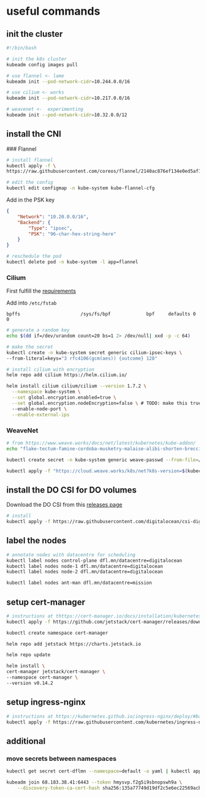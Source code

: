 # useful commands

## init the cluster

```sh
#!/bin/bash

# init the k8s cluster
kubeadm config images pull

# use flannel <- lame
kubeadm init --pod-network-cidr=10.244.0.0/16

# use cilium <- works
kubeadm init --pod-network-cidr=10.217.0.0/16

# weavenet <-  experimenting
kubeadm init --pod-network-cidr=10.32.0.0/12
```

## install the CNI

### Flannel

```sh
# install flannel
kubectl apply -f \
https://raw.githubusercontent.com/coreos/flannel/2140ac876ef134e0ed5af15c65e414cf26827915/Documentation/kube-flannel.yml

# edit the config
kubectl edit configmap -n kube-system kube-flannel-cfg
```

Add in the PSK key

```json
{
    "Network": "10.20.0.0/16",
    "Backend": {
        "Type": "ipsec",
        "PSK": "96-char-hex-string-here"
    }
}
```

```sh
# reschedule the pod
kubectl delete pod -n kube-system -l app=flannel
```

### Cilium

First fulfill the [requirements](https://docs.cilium.io/en/stable/kubernetes/requirements/)

Add into `/etc/fstab`

`bpffs                      /sys/fs/bpf             bpf     defaults 0 0`

```sh
# generate a random key
echo $(dd if=/dev/urandom count=20 bs=1 2> /dev/null| xxd -p -c 64)

# make the secret
kubectl create -n kube-system secret generic cilium-ipsec-keys \
--from-literal=keys="3 rfc4106(gcm(aes)) {outcome} 128"

# install cilium with encryption
helm repo add cilium https://helm.cilium.io/

helm install cilium cilium/cilium --version 1.7.2 \
  --namespace kube-system \
  --set global.encryption.enabled=true \
  --set global.encryption.nodeEncryption=false \ # TODO: make this true
  --enable-node-port \
  --enable-external-ips
```

### WeaveNet

```sh
# from https://www.weave.works/docs/net/latest/kubernetes/kube-addon/
echo "flake-tectum-famine-cordoba-musketry-malaise-alibi-shorten-breccia-debility" > /var/lib/weave/weave-passwd

kubectl create secret -n kube-system generic weave-passwd --from-file=/var/lib/weave/weave-passwd

kubectl apply -f "https://cloud.weave.works/k8s/net?k8s-version=$(kubectl version | base64 | tr -d '\n')&password-secret=weave-passwd"
```

## install the DO CSI for DO volumes

Download the DO CSI from this [releases page](https://github.com/digitalocean/csi-digitalocean/tree/master/deploy/kubernetes/releases)

```sh
# install
kubectl apply -f https://raw.githubusercontent.com/digitalocean/csi-digitalocean/master/deploy/kubernetes/releases/csi-digitalocean-v1.2.0.yaml
```

## label the nodes

```sh
# annotate nodes with datacentre for scheduling
kubectl label nodes control-plane dfl.mn/datacentre=digitalocean
kubectl label nodes node-1 dfl.mn/datacentre=digitalocean
kubectl label nodes node-2 dfl.mn/datacentre=digitalocean

kubectl label nodes ant-man dfl.mn/datacentre=mission
```

## setup cert-manager

```sh
# instructions at thttps://cert-manager.io/docs/installation/kubernetes/#installing-with-helm
kubectl apply -f https://github.com/jetstack/cert-manager/releases/download/v0.14.2/cert-manager.crds.yaml

kubectl create namespace cert-manager

helm repo add jetstack https://charts.jetstack.io

helm repo update

helm install \
cert-manager jetstack/cert-manager \
--namespace cert-manager \
--version v0.14.2
```

## setup ingress-nginx

```sh
# instructions at https://kubernetes.github.io/ingress-nginx/deploy/#bare-metal
kubectl apply -f https://raw.githubusercontent.com/kubernetes/ingress-nginx/master/deploy/static/provider/baremetal/deploy.yaml
```

## additional

### move secrets between namespaces

```sh
kubectl get secret cert-dflmn --namespace=default -o yaml | kubectl apply --namespace=ingress-nginx -f -
```

```sh
kubeadm join 68.183.38.41:6443 --token hmysvp.f2g5i9sbnopswh9a \
    --discovery-token-ca-cert-hash sha256:135a77749d19df2c5e6ec22569acb39c252e8539a3c6f8147db19681cc85c94d
```
